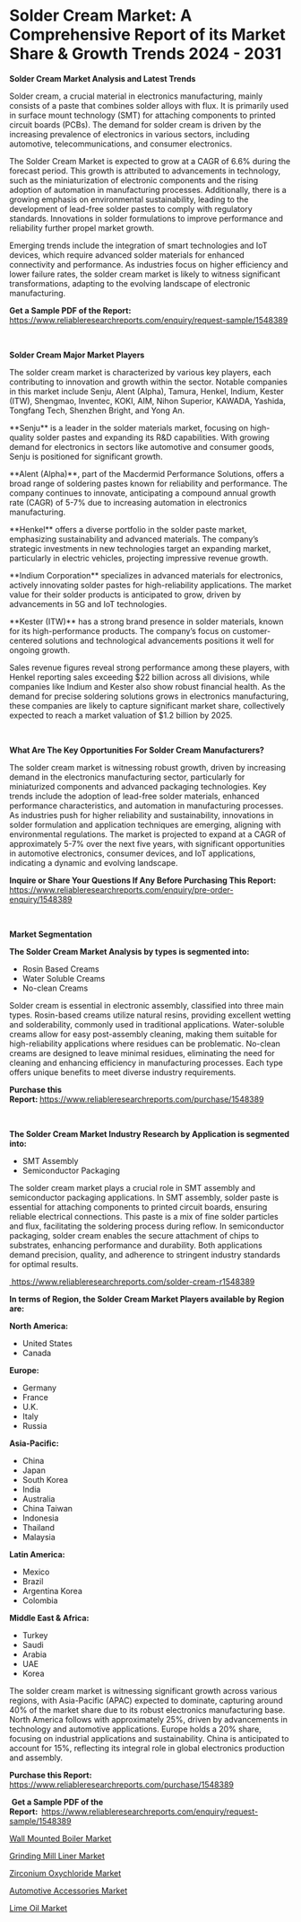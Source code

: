 <p><h1>Solder Cream Market: A Comprehensive Report of its Market Share & Growth Trends 2024 - 2031</h1></p><p><strong>Solder Cream Market Analysis and Latest Trends</strong></p>
<p><p>Solder cream, a crucial material in electronics manufacturing, mainly consists of a paste that combines solder alloys with flux. It is primarily used in surface mount technology (SMT) for attaching components to printed circuit boards (PCBs). The demand for solder cream is driven by the increasing prevalence of electronics in various sectors, including automotive, telecommunications, and consumer electronics.</p><p>The Solder Cream Market is expected to grow at a CAGR of 6.6% during the forecast period. This growth is attributed to advancements in technology, such as the miniaturization of electronic components and the rising adoption of automation in manufacturing processes. Additionally, there is a growing emphasis on environmental sustainability, leading to the development of lead-free solder pastes to comply with regulatory standards. Innovations in solder formulations to improve performance and reliability further propel market growth.</p><p>Emerging trends include the integration of smart technologies and IoT devices, which require advanced solder materials for enhanced connectivity and performance. As industries focus on higher efficiency and lower failure rates, the solder cream market is likely to witness significant transformations, adapting to the evolving landscape of electronic manufacturing.</p></p>
<p><strong>Get a Sample PDF of the Report:&nbsp;</strong> <a href="https://www.reliableresearchreports.com/enquiry/request-sample/1548389?utm_campaign=40&utm_medium=2&utm_source=Github&utm_content=ia&utm_term=14112024&utm_id=solder-cream">https://www.reliableresearchreports.com/enquiry/request-sample/1548389</a></p>
<p>&nbsp;</p>
<p><strong>Solder Cream Major Market Players</strong></p>
<p><p>The solder cream market is characterized by various key players, each contributing to innovation and growth within the sector. Notable companies in this market include Senju, Alent (Alpha), Tamura, Henkel, Indium, Kester (ITW), Shengmao, Inventec, KOKI, AIM, Nihon Superior, KAWADA, Yashida, Tongfang Tech, Shenzhen Bright, and Yong An.</p><p>**Senju** is a leader in the solder materials market, focusing on high-quality solder pastes and expanding its R&D capabilities. With growing demand for electronics in sectors like automotive and consumer goods, Senju is positioned for significant growth.</p><p>**Alent (Alpha)**, part of the Macdermid Performance Solutions, offers a broad range of soldering pastes known for reliability and performance. The company continues to innovate, anticipating a compound annual growth rate (CAGR) of 5-7% due to increasing automation in electronics manufacturing.</p><p>**Henkel** offers a diverse portfolio in the solder paste market, emphasizing sustainability and advanced materials. The company’s strategic investments in new technologies target an expanding market, particularly in electric vehicles, projecting impressive revenue growth.</p><p>**Indium Corporation** specializes in advanced materials for electronics, actively innovating solder pastes for high-reliability applications. The market value for their solder products is anticipated to grow, driven by advancements in 5G and IoT technologies.</p><p>**Kester (ITW)** has a strong brand presence in solder materials, known for its high-performance products. The company’s focus on customer-centered solutions and technological advancements positions it well for ongoing growth.</p><p>Sales revenue figures reveal strong performance among these players, with Henkel reporting sales exceeding $22 billion across all divisions, while companies like Indium and Kester also show robust financial health. As the demand for precise soldering solutions grows in electronics manufacturing, these companies are likely to capture significant market share, collectively expected to reach a market valuation of $1.2 billion by 2025.</p></p>
<p>&nbsp;</p>
<p><strong>What Are The Key Opportunities For Solder Cream Manufacturers?</strong></p>
<p><p>The solder cream market is witnessing robust growth, driven by increasing demand in the electronics manufacturing sector, particularly for miniaturized components and advanced packaging technologies. Key trends include the adoption of lead-free solder materials, enhanced performance characteristics, and automation in manufacturing processes. As industries push for higher reliability and sustainability, innovations in solder formulation and application techniques are emerging, aligning with environmental regulations. The market is projected to expand at a CAGR of approximately 5-7% over the next five years, with significant opportunities in automotive electronics, consumer devices, and IoT applications, indicating a dynamic and evolving landscape.</p></p>
<p><strong>Inquire or Share Your Questions If Any Before Purchasing This Report:</strong> <a href="https://www.reliableresearchreports.com/enquiry/pre-order-enquiry/1548389?utm_campaign=40&utm_medium=2&utm_source=Github&utm_content=ia&utm_term=14112024&utm_id=solder-cream">https://www.reliableresearchreports.com/enquiry/pre-order-enquiry/1548389</a></p>
<p>&nbsp;</p>
<p><strong>Market Segmentation</strong></p>
<p><strong>The Solder Cream Market Analysis by types is segmented into:</strong></p>
<p><ul><li>Rosin Based Creams</li><li>Water Soluble Creams</li><li>No-clean Creams</li></ul></p>
<p><p>Solder cream is essential in electronic assembly, classified into three main types. Rosin-based creams utilize natural resins, providing excellent wetting and solderability, commonly used in traditional applications. Water-soluble creams allow for easy post-assembly cleaning, making them suitable for high-reliability applications where residues can be problematic. No-clean creams are designed to leave minimal residues, eliminating the need for cleaning and enhancing efficiency in manufacturing processes. Each type offers unique benefits to meet diverse industry requirements.</p></p>
<p><strong>Purchase this Report:&nbsp;</strong><a href="https://www.reliableresearchreports.com/purchase/1548389?utm_campaign=40&utm_medium=2&utm_source=Github&utm_content=ia&utm_term=14112024&utm_id=solder-cream">https://www.reliableresearchreports.com/purchase/1548389</a></p>
<p>&nbsp;</p>
<p><strong>The Solder Cream Market Industry Research by Application is segmented into:</strong></p>
<p><ul><li>SMT Assembly</li><li>Semiconductor Packaging</li></ul></p>
<p><p>The solder cream market plays a crucial role in SMT assembly and semiconductor packaging applications. In SMT assembly, solder paste is essential for attaching components to printed circuit boards, ensuring reliable electrical connections. This paste is a mix of fine solder particles and flux, facilitating the soldering process during reflow. In semiconductor packaging, solder cream enables the secure attachment of chips to substrates, enhancing performance and durability. Both applications demand precision, quality, and adherence to stringent industry standards for optimal results.</p></p>
<p><a href="https://www.reliableresearchreports.com/solder-cream-r1548389?utm_campaign=40&utm_medium=2&utm_source=Github&utm_content=ia&utm_term=14112024&utm_id=solder-cream">&nbsp;https://www.reliableresearchreports.com/solder-cream-r1548389</a></p>
<p><strong>In terms of Region, the Solder Cream Market Players available by Region are:</strong></p>
<p>
    <p> <strong> North America: </strong>
        <ul>
            <li>United States</li>
            <li>Canada</li>
        </ul>
        </p> 
    <p> <strong> Europe: </strong>
        <ul>
            <li>Germany</li>
            <li>France</li>
            <li>U.K.</li>
            <li>Italy</li>
            <li>Russia</li>
        </ul>
        </p> 
    <p> <strong> Asia-Pacific: </strong>
        <ul>
            <li>China</li>
            <li>Japan</li>
            <li>South Korea</li>
            <li>India</li>
            <li>Australia</li>
            <li>China Taiwan</li>
            <li>Indonesia</li>
            <li>Thailand</li>
            <li>Malaysia</li>
        </ul>
        </p> 
    <p> <strong> Latin America: </strong>
        <ul>
            <li>Mexico</li>
            <li>Brazil</li>
            <li>Argentina Korea</li>
            <li>Colombia</li>
        </ul>
        </p> 
    <p> <strong> Middle East & Africa: </strong>
        <ul>
            <li>Turkey</li>
            <li>Saudi</li>
            <li>Arabia</li>
            <li>UAE</li>
            <li>Korea</li>
        </ul>
    </p>
    </p>
<p><p>The solder cream market is witnessing significant growth across various regions, with Asia-Pacific (APAC) expected to dominate, capturing around 40% of the market share due to its robust electronics manufacturing base. North America follows with approximately 25%, driven by advancements in technology and automotive applications. Europe holds a 20% share, focusing on industrial applications and sustainability. China is anticipated to account for 15%, reflecting its integral role in global electronics production and assembly.</p></p>
<p><strong>Purchase this Report: </strong><a href="https://www.reliableresearchreports.com/purchase/1548389?utm_campaign=40&utm_medium=2&utm_source=Github&utm_content=ia&utm_term=14112024&utm_id=solder-cream">https://www.reliableresearchreports.com/purchase/1548389</a></p>
<p>&nbsp;<strong>Get a Sample PDF of the Report:&nbsp;&nbsp;</strong><a href="https://www.reliableresearchreports.com/enquiry/request-sample/1548389?utm_campaign=40&utm_medium=2&utm_source=Github&utm_content=ia&utm_term=14112024&utm_id=solder-cream">https://www.reliableresearchreports.com/enquiry/request-sample/1548389</a></p>
<p><strong></strong></p>
<p><p><a href="https://github.com/DixieGrimes/Market-Research-Report-List-1/blob/main/wall-mounted-boiler-market.md?utm_campaign=40&utm_medium=2&utm_source=Github&utm_content=ia&utm_term=14112024&utm_id=solder-cream">Wall Mounted Boiler Market</a></p><p><a href="https://github.com/abbislposival/Market-Research-Report-List-1/blob/main/grinding-mill-liner-market.md?utm_campaign=40&utm_medium=2&utm_source=Github&utm_content=ia&utm_term=14112024&utm_id=solder-cream">Grinding Mill Liner Market</a></p><p><a href="https://www.linkedin.com/pulse/zirconium-oxychloride-market-dynamics-application-types-emerging-hxr4c?utm_campaign=40&utm_medium=2&utm_source=Github&utm_content=ia&utm_term=14112024&utm_id=solder-cream">Zirconium Oxychloride Market</a></p><p><a href="https://issuu.com/reportprime-2/docs/automotive-accessories-market-size-_6bb904e0055e85?utm_campaign=40&utm_medium=2&utm_source=Github&utm_content=ia&utm_term=14112024&utm_id=solder-cream">Automotive Accessories Market</a></p><p><a href="https://www.linkedin.com/pulse/emerging-trends-lime-oil-market-global-outlook-future-prospects-jww6c?utm_campaign=40&utm_medium=2&utm_source=Github&utm_content=ia&utm_term=14112024&utm_id=solder-cream">Lime Oil Market</a></p></p>